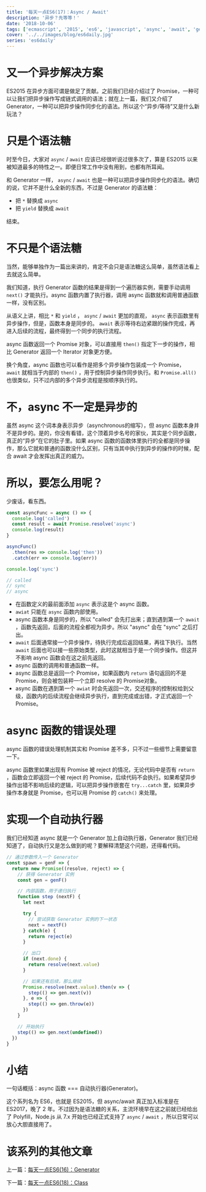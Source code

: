 ```yaml
---
title: '每天一点ES6(17)：Async / Await'
description: '异步？先等等！'
date: '2018-10-06'
tags: ['ecmascript', '2015', 'es6', 'javascript', 'async', 'await', 'generator']
cover: '../../images/blog/es6daily.jpg'
series: 'es6daily'
---
```


# 又一个异步解决方案

ES2015 在异步方面可谓是做足了贡献。之前我们已经介绍过了 Promise，一种可以让我们把异步操作写成链式调用的语法；就在上一篇，我们又介绍了 Generator，一种可以把异步操作同步化的语法。所以这个“异步/等待”又是什么新玩法？

# 只是个语法糖

时至今日，大家对 `async` / `await` 应该已经很听说过很多次了，算是 ES2015 以来被知道最多的特性之一。即便日常工作中没有用到，也都有所耳闻。

和 Generator 一样， `async` / `await` 也是一种可以把异步操作同步化的语法。确切的说，它并不是什么全新的东西，不过是 Generator 的语法糖：

- 把 `*` 替换成 `async`
- 把 `yield` 替换成 `await`

结束。

# 不只是个语法糖

当然，能够单独作为一篇出来讲的，肯定不会只是语法糖这么简单，虽然语法看上去就这么简单。

我们知道，执行 Generator 函数的结果是得到一个遍历器实例，需要手动调用 `next()` 才能执行。async 函数内置了执行器，调用 async 函数就和调用普通函数一样，没有区别。

从语义上讲，相比 `*` 和 `yield` ， `async` / `await` 更加的直观， `async` 表示函数里有异步操作，但是，函数本身是同步的。 `await` 表示等待右边紧跟的操作完成，再进入后续的流程，最终得到一个同步的执行流程。

async 函数返回一个 Promise 对象，可以直接用 `then()` 指定下一步的操作，相比 Generator 返回一个 Iterator 对象更方便。

换个角度，async 函数也可以看作是把多个异步操作包装成一个 Promise， `await` 就相当于内部的 `then()` ，用于控制异步操作同步执行。和  `Promise.all()` 也很类似，只不过内部的多个异步流程是按顺序执行的。

# 不，async 不一定是异步的

虽然 async 这个词本身表示异步（asynchronous的缩写），但 async 函数本身并不是异步的。是的，你没有看错，这个顶着异步名号的家伙，其实是个同步函数，真正的“异步”在它的肚子里。如果 async 函数的函数体里执行的全都是同步操作，那么它就和普通的函数没什么区别，只有当其中执行到异步的操作的时候，配合 await 才会发挥出真正的威力。

# 所以，要怎么用呢？

少废话，看东西。

```javascript
const asyncFunc = async () => {
  console.log('called')
  const result = await Promise.resolve('async')
  console.log(result)
}

asyncFunc()
  .then(res => console.log('then'))
  .catch(err => console.log(err))

console.log('sync')

// called
// sync
// async
```

- 在函数定义的最前面添加 `async` 表示这是个 async 函数。
-  `awiat` 只能在 `async` 函数内部使用。
- async 函数本身是同步的，所以 "called" 会先打出来；直到遇到第一个 `await` ，函数先返回，后面的流程全都视为异步。所以 "async" 会在 "sync" 之后打出。
-  `await` 后面通常接一个异步操作，待执行完成后返回结果，再往下执行。当然 `await` 后面也可以接一些原始类型，此时这就相当于是一个同步操作。但这并不影响 async 函数会在这之前先返回。
- async 函数的调用和普通函数一样。
- async 函数总是返回一个 Promise，如果函数内 `return` 语句返回的不是 Promise，则会被包装秤一个立即 resolve 的 Promise对象。
- async 函数在遇到第一个 `awiat` 时会先返回一次，交还程序的控制权给到父级，函数内的后续流程会继续异步执行，直到完成或出错，才正式返回一个 Promise。

# async 函数的错误处理

async 函数的错误处理机制其实和 Promise 差不多，只不过一些细节上需要留意一下。

async 函数里如果出现有 Promise 被 reject 的情况，无论代码中是否有 `return` ，函数会立即返回一个被 reject 的 Promise，后续代码不会执行。如果希望异步操作出错不影响后续的逻辑，可以把异步操作嵌套在 `try...catch` 里，如果异步操作本身就是 Promise，也可以用 Promise 的 `catch()` 来处理。

# 实现一个自动执行器

我们已经知道 async 就是一个 Generator 加上自动执行器，Generator 我们已经知道了，自动执行又是怎么做到的呢？要解释清楚这个问题，还得看代码。

```javascript
// 通过参数传入一个 Generator
const spawn = genF => {
  return new Promise((resolve, reject) => {
    // 获得 Generator 实例
    const gen = genF()

    // 内部函数，用于递归执行
    function step (nextF) {
      let next

      try {
        // 尝试获取 Generator 实例的下一状态
        next = nextF()
      } catch(e) {
        return reject(e)
      }

      // 出口
      if (next.done) {
        return resolve(next.value)
      }

      // 如果还有后续，那么继续
      Promise.resolve(next.value).then(v => {
        step(() => gen.next(v))
      }, e => {
        step(() => gen.throw(e))
      })
    }

    // 开始执行
    step(() => gen.next(undefined))
  })
}
```

# 小结

一句话概括：async 函数 === 自动执行器(Generator)。

这个系列名为 ES6，也就是 ES2015，但 async/await 真正加入标准是在 ES2017，晚了 2 年。不过因为是语法糖的关系，主流环境早在这之前就已经给出了 Polyfill，Node.js 从 7.x 开始也已经正式支持了 `async` / `await` ，所以日常可以放心大胆直接用了。

# 该系列的其他文章

上一篇：[每天一点ES6(16)：Generator](./es6-daily-16-generator)

下一篇：[每天一点ES6(18)：Class](./es6-daily-18-class)
